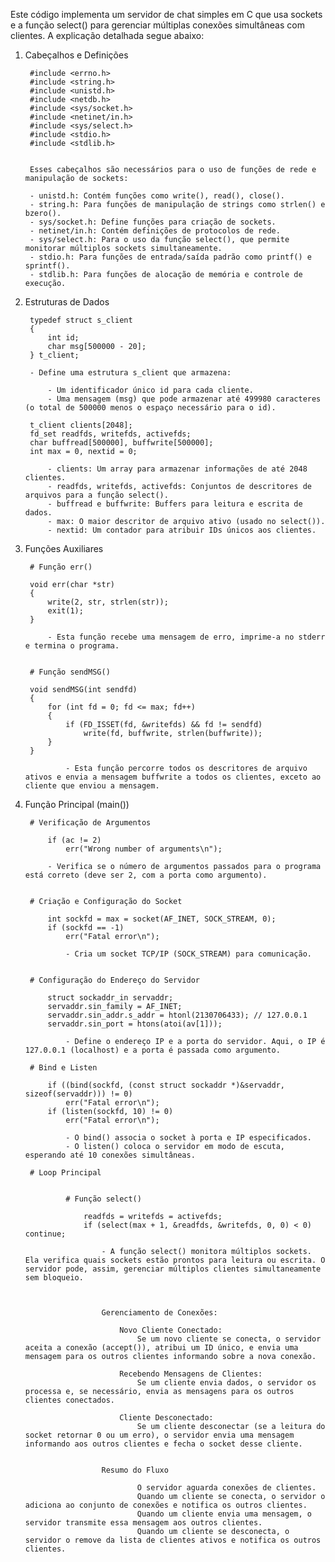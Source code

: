 

Este código implementa um servidor de chat simples em C que usa sockets e a função select() para gerenciar múltiplas conexões simultâneas com clientes. 
A explicação detalhada segue abaixo:

1. Cabeçalhos e Definições

        #include <errno.h>
        #include <string.h>
        #include <unistd.h>
        #include <netdb.h>
        #include <sys/socket.h>
        #include <netinet/in.h>
        #include <sys/select.h>
        #include <stdio.h>
        #include <stdlib.h>


        Esses cabeçalhos são necessários para o uso de funções de rede e manipulação de sockets:

        - unistd.h: Contém funções como write(), read(), close().
        - string.h: Para funções de manipulação de strings como strlen() e bzero().
        - sys/socket.h: Define funções para criação de sockets.
        - netinet/in.h: Contém definições de protocolos de rede.
        - sys/select.h: Para o uso da função select(), que permite monitorar múltiplos sockets simultaneamente.
        - stdio.h: Para funções de entrada/saída padrão como printf() e sprintf().
        - stdlib.h: Para funções de alocação de memória e controle de execução.


2. Estruturas de Dados

        typedef struct s_client
        {
            int id;
            char msg[500000 - 20];
        } t_client;

        - Define uma estrutura s_client que armazena:

            - Um identificador único id para cada cliente.
            - Uma mensagem (msg) que pode armazenar até 499980 caracteres (o total de 500000 menos o espaço necessário para o id).

        t_client clients[2048];
        fd_set readfds, writefds, activefds;
        char buffread[500000], buffwrite[500000];
        int max = 0, nextid = 0;

            - clients: Um array para armazenar informações de até 2048 clientes.
            - readfds, writefds, activefds: Conjuntos de descritores de arquivos para a função select().
            - buffread e buffwrite: Buffers para leitura e escrita de dados.
            - max: O maior descritor de arquivo ativo (usado no select()).
            - nextid: Um contador para atribuir IDs únicos aos clientes.


3. Funções Auxiliares

        # Função err()

        void err(char *str)
        {
            write(2, str, strlen(str));
            exit(1);
        }

            - Esta função recebe uma mensagem de erro, imprime-a no stderr e termina o programa.


        # Função sendMSG()

        void sendMSG(int sendfd)
        {
            for (int fd = 0; fd <= max; fd++)
            {
                if (FD_ISSET(fd, &writefds) && fd != sendfd)
                    write(fd, buffwrite, strlen(buffwrite));
            }
        }

                - Esta função percorre todos os descritores de arquivo ativos e envia a mensagem buffwrite a todos os clientes, exceto ao cliente que enviou a mensagem.


4. Função Principal (main())


        # Verificação de Argumentos

            if (ac != 2)
                err("Wrong number of arguments\n");

            - Verifica se o número de argumentos passados para o programa está correto (deve ser 2, com a porta como argumento).


        # Criação e Configuração do Socket

            int sockfd = max = socket(AF_INET, SOCK_STREAM, 0);
            if (sockfd == -1)
                err("Fatal error\n");

                - Cria um socket TCP/IP (SOCK_STREAM) para comunicação.

        
        # Configuração do Endereço do Servidor

            struct sockaddr_in servaddr;
            servaddr.sin_family = AF_INET; 
            servaddr.sin_addr.s_addr = htonl(2130706433); // 127.0.0.1
            servaddr.sin_port = htons(atoi(av[1]));

                - Define o endereço IP e a porta do servidor. Aqui, o IP é 127.0.0.1 (localhost) e a porta é passada como argumento.

        # Bind e Listen

            if ((bind(sockfd, (const struct sockaddr *)&servaddr, sizeof(servaddr))) != 0)
                err("Fatal error\n");
            if (listen(sockfd, 10) != 0)
                err("Fatal error\n");

                - O bind() associa o socket à porta e IP especificados.
                - O listen() coloca o servidor em modo de escuta, esperando até 10 conexões simultâneas.

        # Loop Principal


                # Função select()

                    readfds = writefds = activefds;
                    if (select(max + 1, &readfds, &writefds, 0, 0) < 0) continue;

                        - A função select() monitora múltiplos sockets. Ela verifica quais sockets estão prontos para leitura ou escrita. O servidor pode, assim, gerenciar múltiplos clientes simultaneamente sem bloqueio.



                        Gerenciamento de Conexões:

                            Novo Cliente Conectado:
                                Se um novo cliente se conecta, o servidor aceita a conexão (accept()), atribui um ID único, e envia uma mensagem para os outros clientes informando sobre a nova conexão.

                            Recebendo Mensagens de Clientes:
                                Se um cliente envia dados, o servidor os processa e, se necessário, envia as mensagens para os outros clientes conectados.

                            Cliente Desconectado:
                                Se um cliente desconectar (se a leitura do socket retornar 0 ou um erro), o servidor envia uma mensagem informando aos outros clientes e fecha o socket desse cliente.


                        Resumo do Fluxo

                                O servidor aguarda conexões de clientes.
                                Quando um cliente se conecta, o servidor o adiciona ao conjunto de conexões e notifica os outros clientes.
                                Quando um cliente envia uma mensagem, o servidor transmite essa mensagem aos outros clientes.
                                Quando um cliente se desconecta, o servidor o remove da lista de clientes ativos e notifica os outros clientes.



